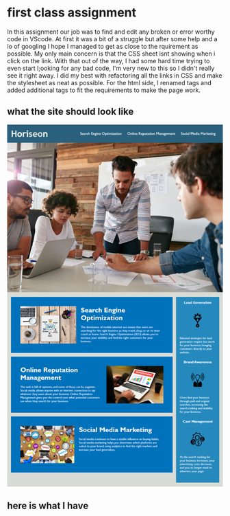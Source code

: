 # first class assignment

In this assignment our job was to find and edit any broken or error worthy code in VScode. At first it was a bit of a struggle but after some help and a lo of googling I 
hope I managed to get as close to the rquirement as possible. My only main concern is that the CSS sheet isnt showing when i click on the link. With that out of the way, I had 
some hard time trying to even start l;ooking for any bad code, I'm very new to this so I didn't really see it right away.
I did my best with refactoring all the links in CSS and make the stylesheet as neat as possible.
For the html side, I renamed tags and added additional tags to fit the requirements to make the page work.

## what the site should look like 

![](pictures/01-html-css-git-homework-demo.png)

## here is what I have 

